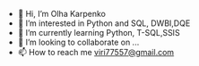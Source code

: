 - 👋 Hi, I’m Olha Karpenko
- 👀 I’m interested in Python and SQL, DWBI,DQE
- 🌱 I’m currently learning Python, T-SQL,SSIS
- 💞️ I’m looking to collaborate on ...
- 📫 How to reach me viri77557@gmail.com

<!---
viri77/viri77 is a ✨ special ✨ repository because its `README.md` (this file) appears on your GitHub profile.
You can click the Preview link to take a look at your changes.
--->

